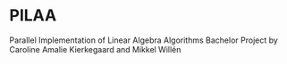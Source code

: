 # PILAA
Parallel Implementation of Linear Algebra Algorithms
Bachelor Project by Caroline Amalie Kierkegaard and Mikkel Willén